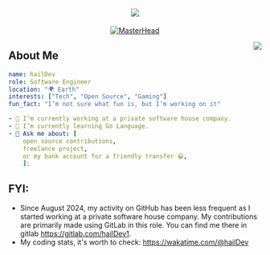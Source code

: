 <h1 align="center">
    <img src="https://readme-typing-svg.herokuapp.com/?font=Righteous&color=1FF76C&size=35&center=true&vCenter=true&width=500&height=70&duration=4000&lines=Welcome+👋;" />
</h1>

<p align="center">
  <a href="https://github.com/hailDev">
    <img src="https://media1.tenor.com/m/CochrRf4JlcAAAAd/nyancat-nyahallo.gif" alt="MasterHead">
  </a>
</p>


<img align="right" src="https://visitor-badge.laobi.icu/badge?page_id=hailDev.hailDev" />

<!-- About Me Section -->
## About Me
```yaml
name: hailDev
role: Software Engineer
location: "🌍 Earth"
interests: ["Tech", "Open Source", "Gaming"]
fun_fact: "I’m not sure what fun is, but I’m working on it"

- 🔭 I’m currently working at a private software house company.
- 🌱 I’m currently learning Go Language.
- 💬 Ask me about: [
    open source contributions,
    freelance project,
    or my bank account for a friendly transfer 😁,
    ];
```
## 

## FYI: 
- Since August 2024, my activity on GitHub has been less frequent as I started working at a private software house company. My contributions are primarily made using GitLab in this role. You can find me there in gitlab https://gitlab.com/hailDev1.
- My coding stats, it's worth to check: https://wakatime.com/@hailDev
